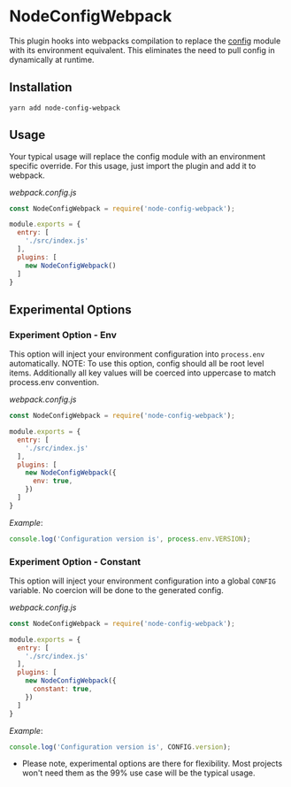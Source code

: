 # NodeConfigWebpack
This plugin hooks into webpacks compilation to replace the [config](https://www.npmjs.com/package/config) module with its environment equivalent. This eliminates the need to pull config in dynamically at runtime. 

## Installation
```shell
yarn add node-config-webpack
```

## Usage
Your typical usage will replace the config module with an environment specific override. For this usage, just import the plugin and add it to webpack. 

_webpack.config.js_
```javascript
const NodeConfigWebpack = require('node-config-webpack');

module.exports = {
  entry: [
    './src/index.js'
  ],
  plugins: [
    new NodeConfigWebpack()
  ]
}
```

## Experimental Options

### Experiment Option - Env
This option will inject your environment configuration into `process.env` automatically. NOTE: To use this option, config should all be root level items. Additionally all key values will be coerced into uppercase to match process.env convention.

_webpack.config.js_
```javascript
const NodeConfigWebpack = require('node-config-webpack');

module.exports = {
  entry: [
    './src/index.js'
  ],
  plugins: [
    new NodeConfigWebpack({
      env: true,
    })
  ]
}
```

_Example_:
```javascript
console.log('Configuration version is', process.env.VERSION);
```

### Experiment Option - Constant
This option will inject your environment configuration into a global `CONFIG` variable. No coercion will be done to the generated config.

_webpack.config.js_
```javascript
const NodeConfigWebpack = require('node-config-webpack');

module.exports = {
  entry: [
    './src/index.js'
  ],
  plugins: [
    new NodeConfigWebpack({
      constant: true,
    })
  ]
}
```

_Example_:
```javascript
console.log('Configuration version is', CONFIG.version);
```

* Please note, experimental options are there for flexibility. Most projects won't need them as the 99% use case will be the typical usage.
